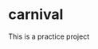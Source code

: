 # carnival
This is a practice project
<!-- The core Firebase JS SDK is always required and must be listed first -->
<script src="/__/firebase/6.2.4/firebase-app.js"></script>

<!-- TODO: Add SDKs for Firebase products that you want to use
     https://firebase.google.com/docs/web/setup#reserved-urls -->

<!-- Initialize Firebase -->
<script src="/__/firebase/init.js"></script>
